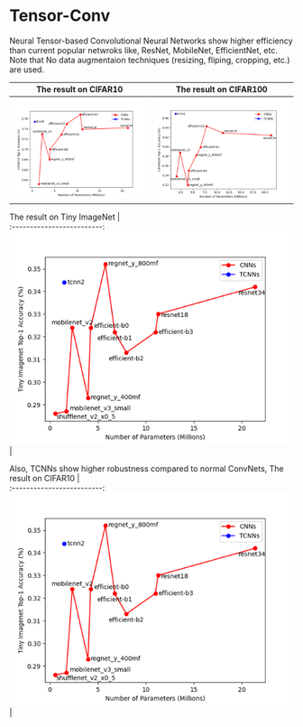 # Tensor-Conv
Neural Tensor-based Convolutional Neural Networks show higher efficiency than current popular netwroks like, ResNet, MobileNet, EfficientNet, etc. Note that No data augmentaion techniques (resizing, fliping, cropping, etc.) are used. 

The result on CIFAR10            |  The result on CIFAR100
:-------------------------:|:-------------------------:
![](cifar10_tcnn.png)  |  ![](cifar100_tcnn.png)

The result on Tiny ImageNet    |       
:-------------------------:
![](tiny_tcnn.png) |

Also, TCNNs show higher robustness compared to normal ConvNets, 
The result on CIFAR10    |       
:-------------------------:
![](tiny_tcnn.png) |
